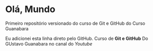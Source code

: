 # Olá, Mundo
 Primeiro repositório versionado do curso de Git e GitHub do Curso Guanabara
 
 Eu adicionei esta linha direto pelo GitHub.
Curso  de **Git e GitHub** Do  GUstavo Guanabara no canal do *Youtube*
